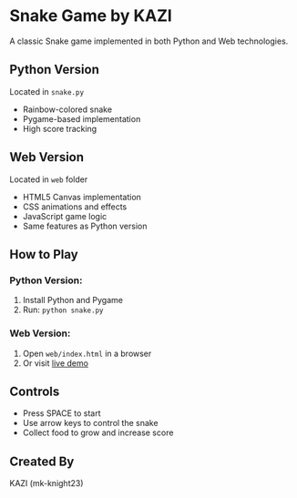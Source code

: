 # Snake Game by KAZI

A classic Snake game implemented in both Python and Web technologies.

## Python Version
Located in `snake.py`
- Rainbow-colored snake
- Pygame-based implementation
- High score tracking

## Web Version
Located in `web` folder
- HTML5 Canvas implementation
- CSS animations and effects
- JavaScript game logic
- Same features as Python version

## How to Play

### Python Version:
1. Install Python and Pygame
2. Run: `python snake.py`

### Web Version:
1. Open `web/index.html` in a browser
2. Or visit [live demo](https://mk-knight23.github.io/snake-game)

## Controls
- Press SPACE to start
- Use arrow keys to control the snake
- Collect food to grow and increase score

## Created By
KAZI (mk-knight23)
